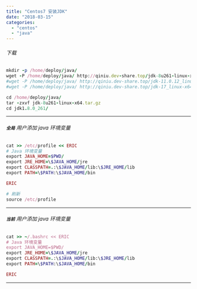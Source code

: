 ```yaml
---
title: "Centos7 安装JDK"
date: "2018-03-15"
categories: 
  - "centos"
  - "java"
---
```


###### 下载

```ruby
mkdir -p /home/deploy/java/
wget -P /home/deploy/java/ http://qiniu.dev-share.top/jdk-8u261-linux-x64.tar.gz
#wget -P /home/deploy/java/ http://qiniu.dev-share.top/jdk-11.0.12_linux-x64_bin.tar.gz
#wget -P /home/deploy/java/ http://qiniu.dev-share.top/jdk-17_linux-x64_bin.tar.gz

cd /home/deploy/java/
tar -zxvf jdk-8u261-linux-x64.tar.gz
cd jdk1.8.0_261/
```

* * *

###### **`全局`** 用户添加 java 环境变量

```ruby
cat >> /etc/profile << ERIC
# Java 环境变量
export JAVA_HOME=$PWD/
export JRE_HOME=\$JAVA_HOME/jre
export CLASSPATH=.:\$JAVA_HOME/lib:\$JRE_HOME/lib
export PATH=\$PATH:\$JAVA_HOME/bin

ERIC

# 刷新
source /etc/profile

```

* * *

###### **`当前`** 用户添加 java 环境变量

```ruby
cat >> ~/.bashrc << ERIC
# Java 环境变量
export JAVA_HOME=$PWD/
export JRE_HOME=\$JAVA_HOME/jre
export CLASSPATH=.:\$JAVA_HOME/lib:\$JRE_HOME/lib
export PATH=\$PATH:\$JAVA_HOME/bin

ERIC

```

* * *
